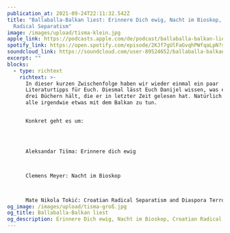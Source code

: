 ```yaml
---
publication_at: 2021-09-24T22:11:32.542Z
title: "Ballaballa-Balkan liest: Erinnere Dich ewig, Nacht im Bioskop, Croatian
  Radical Separatism"
image: /images/upload/tisma-klein.jpg
apple_link: https://podcasts.apple.com/de/podcast/ballaballa-balkan-liest-erinnere-dich-ewig-nacht-im/id1170436903?i=1000536530638
spotify_link: https://open.spotify.com/episode/2KJf7gUlFaGvqhPWfqaLpN?si=7312204448f24a76
soundcloud_link: https://soundcloud.com/user-89524652/ballaballa-balkan-liest-erinnere-dich-ewig-nacht-im-bioskop-croatian-radical-separatism
excerpt: ""
blocks:
  - type: richtext
    richtext: >-
      In dieser kurzen Zwischenfolge haben wir wieder einmal ein paar
      Literaturtipps für Euch. Diesmal lässt Euch Danijel wissen, was er von
      drei Büchern hält, die er in letzter Zeit gelesen hat. Natürlich haben sie
      alle irgendwie etwas mit dem Balkan zu tun.


      Konkret geht es um:




      Aleksandar Tišma: Erinnere dich ewig



      Clemens Meyer: Nacht im Bioskop



      Mate Nikola Tokić: Croatian Radical Separatism and Diaspora Terrorism during the Cold War
og_image: /images/upload/tisma-groß.jpg
og_title: Ballaballa-Balkan liest
og_description: Erinnere Dich ewig, Nacht im Bioskop, Croatian Radical Separatism
---
```

